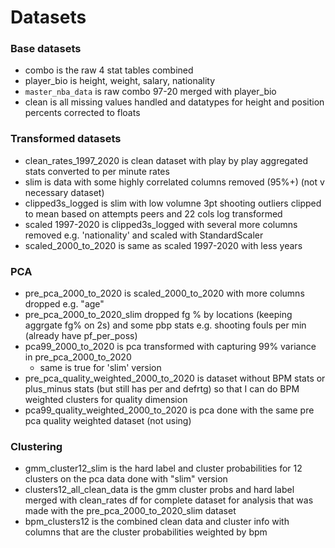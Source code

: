 # Datasets

### Base datasets
- combo is the raw 4 stat tables combined 
- player_bio is height, weight, salary, nationality
- `master_nba_data` is raw combo 97-20 merged with player_bio
- clean is all missing values handled and datatypes for height and position percents corrected to floats

### Transformed datasets
- clean_rates_1997_2020 is clean dataset with play by play aggregated stats converted to per minute rates
- slim is data with some highly correlated columns removed (95%+) (not v necessary dataset)
- clipped3s_logged is slim with low volumne 3pt shooting outliers clipped to mean based on attempts peers and 22 cols log transformed
- scaled 1997-2020 is clipped3s_logged with several more columns removed e.g. 'nationality' and scaled with StandardScaler
- scaled_2000_to_2020 is same as scaled 1997-2020 with less years

### PCA
- pre_pca_2000_to_2020 is scaled_2000_to_2020 with more columns dropped e.g. "age"
- pre_pca_2000_to_2020_slim dropped fg % by locations (keeping aggrgate fg% on 2s) and some pbp stats e.g. shooting fouls per min (already have pf_per_poss)
- pca99_2000_to_2020 is pca transformed with capturing 99% variance in pre_pca_2000_to_2020
  - same is true for 'slim' version
- pre_pca_quality_weighted_2000_to_2020 is dataset without BPM stats or plus_minus stats (but still has per and defrtg)  so that I can do BPM weighted clusters for quality dimension
- pca99_quality_weighted_2000_to_2020 is pca done with the same pre pca quality weighted dataset (not using)


### Clustering 
- gmm_cluster12_slim is the hard label and cluster probabilities for 12 clusters on the pca data done with "slim" version
- clusters12_all_clean_data is the gmm cluster probs and hard label merged with clean_rates df for complete dataset for analysis that was made with the pre_pca_2000_to_2020_slim dataset
- bpm_clusters12 is the combined clean data and cluster info with columns that are the cluster probabilities weighted by bpm 
